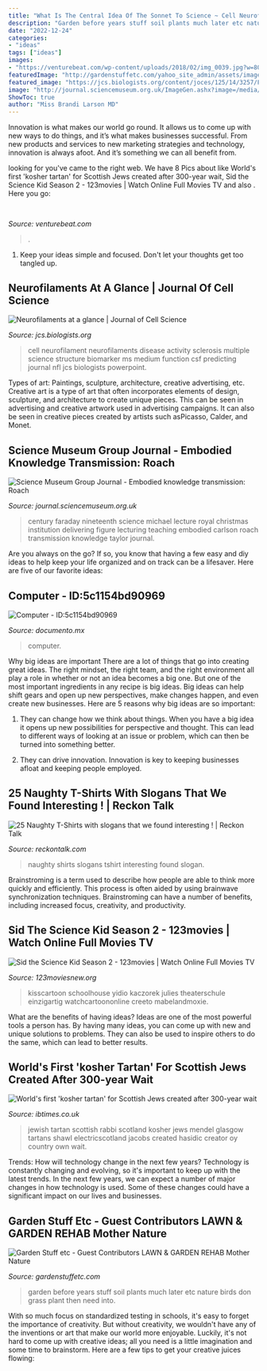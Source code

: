 ```yaml
---
title: "What Is The Central Idea Of The Sonnet To Science ~ Cell Neurofilament Neurofilaments Disease Activity Sclerosis Multiple Science Structure Biomarker Ms Medium Function Csf Predicting Journal Nfl Jcs Biologists Powerpoint"
description: "Garden before years stuff soil plants much later etc nature birds don grass plant then need into"
date: "2022-12-24"
categories:
- "ideas"
tags: ["ideas"]
images:
- "https://venturebeat.com/wp-content/uploads/2018/02/img_0039.jpg?w=800"
featuredImage: "http://gardenstuffetc.com/yahoo_site_admin/assets/images/after.67185344_std.jpg"
featured_image: "https://jcs.biologists.org/content/joces/125/14/3257/F1.large.jpg"
image: "http://journal.sciencemuseum.org.uk/ImageGen.ashx?image=/media/2442/fig-1-tri-98488.jpg&amp;compression=90&amp;width=558"
ShowToc: true
author: "Miss Brandi Larson MD"
---
```



Innovation is what makes our world go round. It allows us to come up with new ways to do things, and it’s what makes businesses successful. From new products and services to new marketing strategies and technology, innovation is always afoot. And it’s something we can all benefit from.

	

		
looking for  you've came to the right web. We have 8 Pics about  like World&#039;s first &#039;kosher tartan&#039; for Scottish Jews created after 300-year wait, Sid the Science Kid Season 2 - 123movies | Watch Online Full Movies TV and also . Here you go:
		
    
## 

<img loading=lazy src="https://venturebeat.com/wp-content/uploads/2018/02/img_0039.jpg?w=800" onerror="this.onerror=null;this.src='https://tse2.mm.bing.net/th?id=OIP.PTCHhxDcl_Oi5m7E3dkhZwHaEK&amp;pid=15.1';" alt="">

_Source: venturebeat.com_

>. 

	

1. Keep your ideas simple and focused. Don't let your thoughts get too tangled up.

    
## Neurofilaments At A Glance | Journal Of Cell Science

<img loading=lazy src="https://jcs.biologists.org/content/joces/125/14/3257/F1.large.jpg" onerror="this.onerror=null;this.src='https://tse4.mm.bing.net/th?id=OIP.ByCi86N7hMU9JDSgrCFvsAHaFo&amp;pid=15.1';" alt="Neurofilaments at a glance | Journal of Cell Science">

_Source: jcs.biologists.org_

>cell neurofilament neurofilaments disease activity sclerosis multiple science structure biomarker ms medium function csf predicting journal nfl jcs biologists powerpoint. 

	

Types of art: Paintings, sculpture, architecture, creative advertising, etc.
Creative art is a type of art that often incorporates elements of design, sculpture, and architecture to create unique pieces. This can be seen in advertising and creative artwork used in advertising campaigns. It can also be seen in creative pieces created by artists such asPicasso, Calder, and Monet.

    
## Science Museum Group Journal - Embodied Knowledge Transmission: Roach

<img loading=lazy src="http://journal.sciencemuseum.org.uk/ImageGen.ashx?image=/media/2442/fig-1-tri-98488.jpg&amp;compression=90&amp;width=558" onerror="this.onerror=null;this.src='https://tse4.mm.bing.net/th?id=OIP.tWEwgRnpJUt1P3kmMJeX_gHaFZ&amp;pid=15.1';" alt="Science Museum Group Journal - Embodied knowledge transmission: Roach">

_Source: journal.sciencemuseum.org.uk_

>century faraday nineteenth science michael lecture royal christmas institution delivering figure lecturing teaching embodied carlson roach transmission knowledge taylor journal. 

	

Are you always on the go? If so, you know that having a few easy and diy ideas to help keep your life organized and on track can be a lifesaver. Here are five of our favorite ideas: 

    
## Computer - ID:5c1154bd90969

<img loading=lazy src="https://documento.mx/img/detail/5c1154bd90969.jpg" onerror="this.onerror=null;this.src='https://tse3.mm.bing.net/th?id=OIP.ixYyh16kVlx3Vxz9nHjvzAHaJ4&amp;pid=15.1';" alt="Computer - ID:5c1154bd90969">

_Source: documento.mx_

>computer. 

	

Why big ideas are important
There are a lot of things that go into creating great ideas. The right mindset, the right team, and the right environment all play a role in whether or not an idea becomes a big one. But one of the most important ingredients in any recipe is big ideas. Big ideas can help shift gears and open up new perspectives, make changes happen, and even create new businesses. Here are 5 reasons why big ideas are so important: 
1. They can change how we think about things. When you have a big idea it opens up new possibilities for perspective and thought. This can lead to different ways of looking at an issue or problem, which can then be turned into something better. 

2. They can drive innovation. Innovation is key to keeping businesses afloat and keeping people employed.

    
## 25 Naughty T-Shirts With Slogans That We Found Interesting ! | Reckon Talk

<img loading=lazy src="http://www.reckontalk.com/wp-content/uploads/2015/06/Naughty-tshirt-slogan-5.jpg" onerror="this.onerror=null;this.src='https://tse3.mm.bing.net/th?id=OIP.GMGu3euJN54Zs5FEiRVzUgHaHa&amp;pid=15.1';" alt="25 Naughty T-Shirts with slogans that we found interesting ! | Reckon Talk">

_Source: reckontalk.com_

>naughty shirts slogans tshirt interesting found slogan. 

	

Brainstroming is a term used to describe how people are able to think more quickly and efficiently. This process is often aided by using brainwave synchronization techniques. Brainstroming can have a number of benefits, including increased focus, creativity, and productivity.

    
## Sid The Science Kid Season 2 - 123movies | Watch Online Full Movies TV

<img loading=lazy src="https://image.tmdb.org/t/p/original/nL1WKYVMYVr7P9LtggYxV2BqhL6.jpg" onerror="this.onerror=null;this.src='https://tse1.mm.bing.net/th?id=OIP.7uqXMow4HxVaEKZlHBmZ8wHaLH&amp;pid=15.1';" alt="Sid the Science Kid Season 2 - 123movies | Watch Online Full Movies TV">

_Source: 123moviesnew.org_

>kisscartoon schoolhouse yidio kaczorek julies theaterschule einzigartig watchcartoononline creeto mabelandmoxie. 

	

What are the benefits of having ideas?
Ideas are one of the most powerful tools a person has. By having many ideas, you can come up with new and unique solutions to problems. They can also be used to inspire others to do the same, which can lead to better results.

    
## World&#039;s First &#039;kosher Tartan&#039; For Scottish Jews Created After 300-year Wait

<img loading=lazy src="https://d.ibtimes.co.uk/en/full/1502743/jewish-tartan.jpg" onerror="this.onerror=null;this.src='https://tse4.mm.bing.net/th?id=OIP.kx5viDCeUwdw-2l2NLLHFwHaLH&amp;pid=15.1';" alt="World&#039;s first &#039;kosher tartan&#039; for Scottish Jews created after 300-year wait">

_Source: ibtimes.co.uk_

>jewish tartan scottish rabbi scotland kosher jews mendel glasgow tartans shawl electricscotland jacobs created hasidic creator oy country own wait. 

	

Trends: How will technology change in the next few years?
Technology is constantly changing and evolving, so it's important to keep up with the latest trends. In the next few years, we can expect a number of major changes in how technology is used. Some of these changes could have a significant impact on our lives and businesses.

    
## Garden Stuff Etc - Guest Contributors LAWN &amp; GARDEN REHAB Mother Nature

<img loading=lazy src="http://gardenstuffetc.com/yahoo_site_admin/assets/images/after.67185344_std.jpg" onerror="this.onerror=null;this.src='https://tse4.mm.bing.net/th?id=OIP.-jgEhEobPZBFeQdC9tZ6hgHaE7&amp;pid=15.1';" alt="Garden Stuff etc - Guest Contributors LAWN &amp; GARDEN REHAB Mother Nature">

_Source: gardenstuffetc.com_

>garden before years stuff soil plants much later etc nature birds don grass plant then need into. 

	

With so much focus on standardized testing in schools, it's easy to forget the importance of creativity. But without creativity, we wouldn't have any of the inventions or art that make our world more enjoyable. Luckily, it's not hard to come up with creative ideas; all you need is a little imagination and some time to brainstorm. Here are a few tips to get your creative juices flowing:

